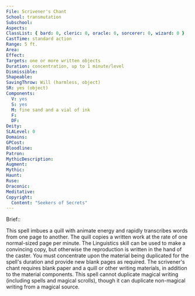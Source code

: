 ```yaml
---
File: Scrivener's Chant
School: transmutation
Subschool: 
Aspects: 
ClassList: { bard: 0, cleric: 0, oracle: 0, sorcerer: 0, wizard: 0 }
CastTime: standard action
Range: 5 ft.
Area: 
Effect: 
Targets: one or more written objects
Duration: concentration, up to 1 minute/level
Dismissible: 
Shapeable: 
SavingThrow: Will (harmless, object)
SR: yes (object)
Components:
  V: yes
  S: yes
  M: fine sand and a vial of ink
  F: 
  DF: 
Deity: 
SLALevel: 0
Domains: 
GPCost: 
Bloodline: 
Patron: 
MythicDescription: 
Augment: 
Mythic: 
Haunt: 
Ruse: 
Draconic: 
Meditative: 
Copyright:
  Content: "Seekers of Secrets"
---
```

Brief:: 

This spell imbues a quill with animate energy and rapidly transcribes words from one page to another. The quill copies a written work at the rate of one normal-sized page per minute.  The Linguistics skill can be used to make a convincing copy, but otherwise the reproduction is written in the hand of the caster.  You must concentrate upon the material being duplicated for the spell's duration and provide new blank pages as required.  The scrivener's chant requires blank paper and a quill or other writing materials, in addition to the material components.  This spell cannot duplicate magical writing (including spells and magical scrolls), though it can duplicate non-magical writing from a magical source.
